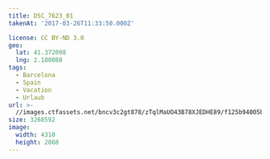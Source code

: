 ```yaml
---
title: DSC_7623_01
takenAt: '2017-03-26T11:33:50.000Z'

license: CC BY-ND 3.0
geo:
  lat: 41.372098
  lng: 2.180088
tags:
  - Barcelona
  - Spain
  - Vacation
  - Urlaub
url: >-
  //images.ctfassets.net/bncv3c2gt878/zTqlMaUO43B78XJEDHE89/f125b94005ba44eac0290b21e30707e8/dsc_7623_01_33921237532_o
size: 3268592
image:
  width: 4310
  height: 2868
---
```

